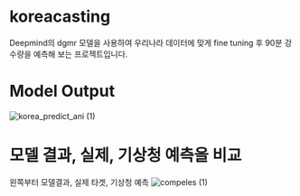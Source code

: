 # koreacasting
Deepmind의 dgmr 모델을 사용하여 우리나라 데이터에 맞게 fine tuning 후 90분 강수량을 예측해 보는 프로젝트입니다.   

# Model Output 
![korea_predict_ani (1)](https://user-images.githubusercontent.com/79639187/171332099-c114d8c6-3732-448a-b144-7a1536a25ef3.gif)

# 모델 결과, 실제, 기상청 예측을 비교
왼쪽부터 모델결과, 실제 타겟, 기상청 예측
![compeles (1)](https://user-images.githubusercontent.com/79639187/171332274-763f5ead-60cf-480f-bc2f-a1619a1a0ca8.gif)
